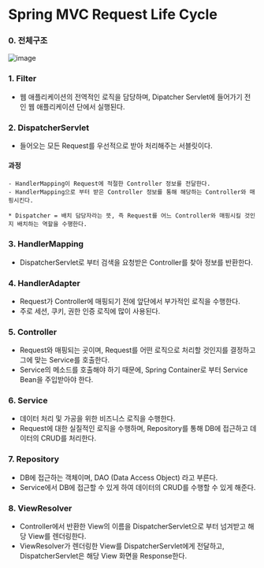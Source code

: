 # Spring MVC Request Life Cycle


### 0. 전체구조

![image](https://user-images.githubusercontent.com/61506233/111024158-7d3e8000-8420-11eb-9e62-3fde778bbec4.png)

### 1. Filter
- 웹 애플리케이션의 전역적인 로직을 담당하며, Dipatcher Servlet에 들어가기 전인 웹 애플리케이션 단에서 실행된다.


### 2. DispatcherServlet
- 들어오는 모든 Request를 우선적으로 받아 처리해주는 서블릿이다.

#### 과정
```
- HandlerMapping이 Request에 적절한 Controller 정보를 전달한다.
- HandlerMapping으로 부터 받은 Controller 정보를 통해 해당하는 Controller와 매핑시킨다.

* Dispatcher = 배치 담당자라는 뜻, 즉 Request를 어느 Controller와 매핑시킬 것인지 배치하는 역할을 수행한다.
```

### 3. HandlerMapping
- DispatcherServlet로 부터 검색을 요청받은 Controller를 찾아 정보를 반환한다.


### 4. HandlerAdapter
- Request가 Controller에 매핑되기 전에 앞단에서 부가적인 로직을 수행한다.
- 주로 세션, 쿠키, 권한 인증 로직에 많이 사용된다.


### 5. Controller
- Request와 매핑되는 곳이며, Request를 어떤 로직으로 처리할 것인지를 결정하고 그에 맞는 Service를 호출한다.
- Service의 메소드를 호출해야 하기 때문에, Spring Container로 부터 Service Bean을 주입받아야 한다.


### 6. Service
- 데이터 처리 및 가공을 위한 비즈니스 로직을 수행한다.
- Request에 대한 실질적인 로직을 수행하며, Repository를 통해 DB에 접근하고 데이터의 CRUD를 처리한다.

### 7. Repository
- DB에 접근하는 객체이며, DAO (Data Access Object) 라고 부른다.
- Service에서 DB에 접근할 수 있게 하여 데이터의 CRUD를 수행할 수 있게 해준다.


### 8. ViewResolver
- Controller에서 반환한 View의 이름을 DispatcherServlet으로 부터 넘겨받고 해당 View를 렌더링한다.
- ViewResolver가 렌더링한 View를 DispatcherServlet에게 전달하고, DispatcherServlet은 해당 View 화면을 Response한다.

